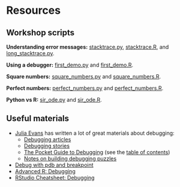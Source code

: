 # Resources

## Workshop scripts

**Understanding error messages:** [stacktrace.py](stacktrace.py), [stacktrace.R](stacktrace.R), and [long_stacktrace.py](long_stacktrace.py).

**Using a debugger:** [first_demo.py](first_demo.py) and  [first_demo.R](first_demo.R).

**Square numbers:** [square_numbers.py](square_numbers.py) and  [square_numbers.R](square_numbers.R).

**Perfect numbers:** [perfect_numbers.py](perfect_numbers.py) and [perfect_numbers.R](perfect_numbers.R).

**Python vs R:** [sir_ode.py](sir_ode.py) and [sir_ode.R](sir_ode.R).

## Useful materials

- [Julia Evans](https://jvns.ca/) has written a lot of great materials about debugging:
    - [Debugging articles](https://jvns.ca/#debugging)
    - [Debugging stories](https://jvns.ca/#debugging-stories)
    - [The Pocket Guide to Debugging](https://jvns.ca/blog/2022/12/21/new-zine--the-pocket-guide-to-debugging/) (see the [table of contents](https://jvns.ca/images/debugging-guide-toc.png))
    - [Notes on building debugging puzzles](https://jvns.ca/blog/2021/04/16/notes-on-debugging-puzzles/)
- [Debug with pdb and breakpoint](https://hamatti.org/posts/debug-with-pdb-and-breakpoint/)
- [Advanced R: Debugging](https://adv-r.hadley.nz/debugging.html)
- [RStudio Cheatsheet: Debugging](https://rstudio.github.io/cheatsheets/html/rstudio-ide.html#debug-mode)
